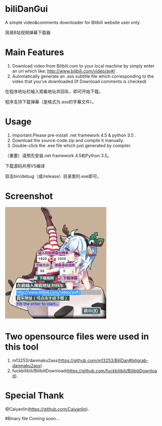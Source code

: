 # biliDanGui
A simple video&comments downloader for Bilibili website user only.

简易B站视频弹幕下载器

# Main Features
1. Download video from Bilibili.com to your local machine by simply enter an url which like: http://www.bilibili.com/video/av#/ .
2. Automatically generate an .ass subtitle file which corresponding to the video that you've downloaded.(If Download comments is checked)

在程序地址栏输入观看地址并回车，即可开始下载。

程序支持下载弹幕（是格式为.ass的字幕文件）。

# Usage
1. Important:Please pre-install .net framework 4.5 & python 3.5 .
2. Download the source-code.zip and compile it manually.
3. Double-click the .exe file which just generated by compiler.

（重要）请预先安装.net framework 4.5和Python 3.5。

下载源码并用VS编译

双击bin/debug（或/release）目录里的.exe即可。

# Screenshot
![](https://raw.githubusercontent.com/Xmrose/biliDanGui/master/screenshots/mainwindow.jpg)

# Two opensource files were used in this tool
1. m13253/danmaku2ass(https://github.com/m13253/BiliDan#biligrab-danmaku2ass).
2. fuckbilibili/BilibiliDownload(https://github.com/fuckbilibili/BilibiliDownload).

# Special Thank
@Caiyanlin(https://github.com/Caiyanlin).

#Binary file
Coming soon...
